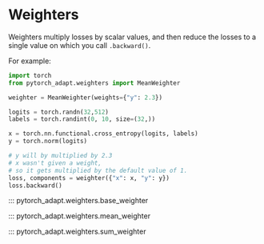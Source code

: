 # Weighters

Weighters multiply losses by scalar values, and then reduce the losses to a single value on which you call ```.backward()```.

For example:
```python
import torch
from pytorch_adapt.weighters import MeanWeighter

weighter = MeanWeighter(weights={"y": 2.3})

logits = torch.randn(32,512)
labels = torch.randint(0, 10, size=(32,))

x = torch.nn.functional.cross_entropy(logits, labels)
y = torch.norm(logits)

# y will by multiplied by 2.3
# x wasn't given a weight, 
# so it gets multiplied by the default value of 1.
loss, components = weighter({"x": x, "y": y})
loss.backward()
```



::: pytorch_adapt.weighters.base_weighter

::: pytorch_adapt.weighters.mean_weighter

::: pytorch_adapt.weighters.sum_weighter